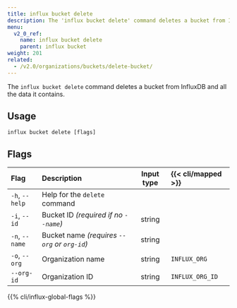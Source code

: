 ```yaml
---
title: influx bucket delete
description: The 'influx bucket delete' command deletes a bucket from InfluxDB and all the data it contains.
menu:
  v2_0_ref:
    name: influx bucket delete
    parent: influx bucket
weight: 201
related:
  - /v2.0/organizations/buckets/delete-bucket/
---
```


The `influx bucket delete` command deletes a bucket from InfluxDB and all the data it contains.

## Usage
```
influx bucket delete [flags]
```

## Flags
| Flag           | Description                                  | Input type  | {{< cli/mapped >}} |
|:----           |:-----------                                  |:----------: |:------------------ |
| `-h`, `--help` | Help for the `delete` command                |             |                    |
| `-i`, `--id`   | Bucket ID _(required if no `--name`)_        | string      |                    |
| `-n`, `--name` | Bucket name _(requires `--org` or `org-id`)_ | string      |                    |
| `-o`, `--org`  | Organization name                            | string      | `INFLUX_ORG`      |
| `--org-id`     | Organization ID                              | string      | `INFLUX_ORG_ID`   |

{{% cli/influx-global-flags %}}
